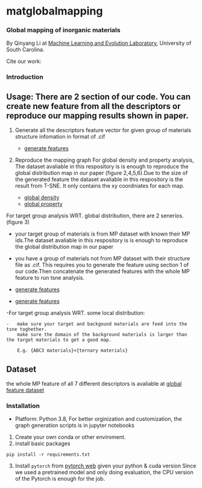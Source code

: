 # matglobalmapping
### Global mapping of inorganic materials

By Qinyang Li at <a href="http://mleg.cse.sc.edu" target="_blank">Machine Learning and Evolution Laboratory</a>, University of South Carolina.

Cite our work: <br>


### Introduction
## Usage: There are 2 section of our code. You can create new feature from all the descriptors or reproduce our mapping results shown in paper.
1. Generate all the descriptors feature vector for given group of materials structure infomation in format of .cif

    - [generate features](https://github.com/usccolumbia/matglobalmapping/tree/main/generateNewFeatures)

2. Reproduce the mapping graph 
For global density and property analysis, The dataset avaliable in this respository is is enough to reproduce the global distribution map in our paper (figure 2,4,5,6).Due to the size of the generated feature the dataset avaliable in this respository is the result from T-SNE. It only contains the xy coordniates for each map.

    - [global density](https://github.com/usccolumbia/matglobalmapping/blob/main/graphsgenerate/allMP_global_density.ipynb) 
    - [global property](https://github.com/usccolumbia/matglobalmapping/blob/main/graphsgenerate/allMP_global_property.ipynb) 
      

For target group analysis WRT. global distribution, there are 2 senerios. (figure 3)

- your target group of materials is from MP dataset with known their MP ids.The dataset avaliable in this respository is is enough to reproduce the global distribution map in our paper


- you have a group of materials not from MP dataset with their structure file as .cif. This requires you to generate the feature using section 1 of our code.Then concatenate the generated features with the whole MP feature to run tsne analysis.
        
- [generate features](https://github.com/usccolumbia/matglobalmapping/tree/main/generateNewFeatures)
- [generate features](https://github.com/usccolumbia/matglobalmapping/tree/main/generateNewFeatures)


-For target group analysis WRT. some local distribution:

    -   make sure your target and backgound materials are feed into the tsne toghether.
        make sure the domain of the background materials is larger than the target materials to get a good map.

        E.g. {ABC3 materials}<{ternary materials}
    

## Dataset

the whole MP feature of all 7 different descriptors is avaliable at 
[global feature dataset](https://figshare.com/articles/dataset/7_generated_mp_dataset_136k_features/21980081)

### Installation
- Platform: Python 3.8, For better orginization and customization, the graph generation scripts is in jupyter notebooks
1. Create your own conda or other enviroment.
2. install basic packages
```
pip install -r requirements.txt
```
3. Install `pytorch` from [pytorch web](https://pytorch.org/get-started/previous-versions/) given your python & cuda version
Since we used a pretrained model and only doing evaluation, the CPU version of the Pytorch is enough for the job.







